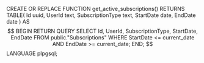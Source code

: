 ﻿CREATE OR REPLACE FUNCTION get_active_subscriptions() RETURNS TABLE(
	Id uuid,
	UserId text,
	SubscriptionType text,
	StartDate date,
	EndDate date
) AS $$
BEGIN
    RETURN QUERY
    SELECT
        Id,
		UserId,
		SubscriptionType,
		StartDate,
		EndDate
    FROM
        public."Subscriptions"
    WHERE
        StartDate <= current_date
        AND EndDate >= current_date;
END;
$$ LANGUAGE plpgsql;